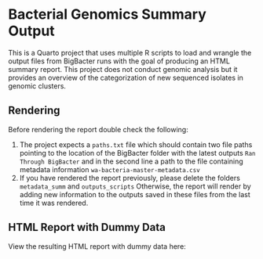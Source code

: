 # Bacterial Genomics Summary Output

This is a Quarto project that uses multiple R scripts to load and wrangle the output files from BigBacter runs with the goal of producing an HTML summary report.
This project does not conduct genomic analysis but it provides an overview of the categorization of new sequenced isolates in genomic clusters.

## Rendering

Before rendering the report double check the following:
1. The project expects a `paths.txt` file which should contain two file paths pointing to the location of the BigBacter folder with the latest outputs `Ran Through BigBacter` and in the second line a path to the file containing metadata information `wa-bacteria-master-metadata.csv`
2. If you have rendered the report previously, please delete the folders `metadata_summ` and `outputs_scripts` Otherwise, the report will render by adding new information to the outputs saved in these files from the last time it was rendered.

## HTML Report with Dummy Data

View the resulting HTML report with dummy data here:


